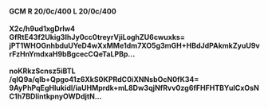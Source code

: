 #### GCM R 20/0c/400 L 20/0c/400
**X2c/h9ud1xgDrlw4**<br/>**GfRtE43f2Ukig3IhJy0cc0treyrVjiLoghZU6cwuxks=**<br/>**jPT1WHOGnhbduUYeD4wXxMMe1dm7XO5g3mGH+HBdJdPAkmkZyuU9vrFzHnYmdxaH9bBgcecCQeTaLPBp...**<br/><br/>
**noKRkzScnsz5iBTL**<br/>**/qlQ9a/qlb+Qpgo41z6XkS0KPRdC0iXNNsbOcN0fK34=**<br/>**9AyPhPqEgHIukidl/iaUHMprdk+mL8Dw3qjNfRvv0zg6fFHFHTBYuICxOsNC1h7BDIintkpnyOWDdjtN...**